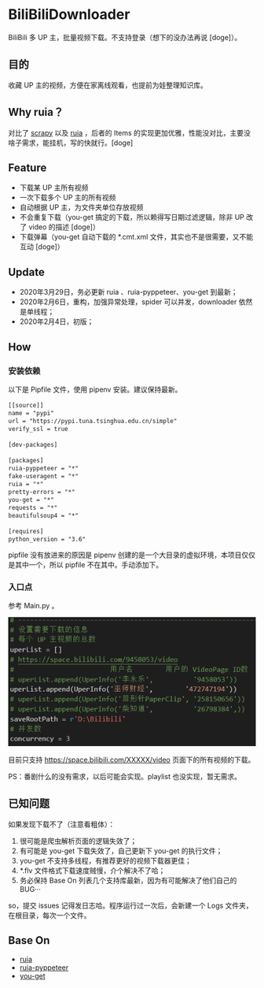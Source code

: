 

# BiliBiliDownloader

BiliBili 多 UP 主，批量视频下载。不支持登录（想下的没办法再说 [doge]）。

## 目的

收藏 UP 主的视频，方便在家离线观看，也提前为娃整理知识库。

## Why ruia？

对比了 [scrapy](https://github.com/scrapy/scrapy) 以及 [ruia](https://github.com/howie6879/ruia) ，后者的 Items 的实现更加优雅，性能没对比，主要没啥子需求，能挂机，写的快就行。[doge]

## Feature

* 下载某 UP 主所有视频
* 一次下载多个 UP 主的所有视频
* 自动根据 UP 主，为文件夹单位存放视频
* 不会重复下载（you-get 搞定的下载，所以赖得写日期过滤逻辑，除非 UP 改了 video 的描述 [doge]）
* 下载弹幕（you-get 自动下载的 *.cmt.xml 文件，其实也不是很需要，又不能互动 [doge]）

## Update

* 2020年3月29日，务必更新 ruia 、ruia-pyppeteer、you-get 到最新；
* 2020年2月6日，重构，加强异常处理，spider 可以并发，downloader 依然是单线程；
* 2020年2月4日，初版；

## How

### 安装依赖

以下是 Pipfile 文件，使用 pipenv 安装。建议保持最新。

```
[[source]]
name = "pypi"
url = "https://pypi.tuna.tsinghua.edu.cn/simple"
verify_ssl = true

[dev-packages]

[packages]
ruia-pyppeteer = "*"
fake-useragent = "*"
ruia = "*"
pretty-errors = "*"
you-get = "*"
requests = "*"
beautifulsoup4 = "*"

[requires]
python_version = "3.6"
```

pipfile 没有放进来的原因是 pipenv 创建的是一个大目录的虚拟环境，本项目仅仅是其中一个，所以 pipfile 不在其中。手动添加下。

### 入口点

参考 Main.py 。

![00](ReadMe/00.png)

目前只支持 <https://space.bilibili.com/XXXXX/video> 页面下的所有视频的下载。

PS：番剧什么的没有需求，以后可能会实现。playlist 也没实现，暂无需求。

## 已知问题

如果发现下载不了（注意看粗体）：

1. 很可能是爬虫解析页面的逻辑失效了；
2. 有可能是 you-get 下载失效了，自己更新下 you-get 的执行文件；
3. you-get 不支持多线程，有推荐更好的视频下载器更佳；
4. *.flv 文件格式下载速度贼慢，介个解决不了哈；
5. 务必保持 Base On 列表几个支持库最新，因为有可能解决了他们自己的 BUG···

so，提交 issues 记得发日志哈。程序运行过一次后，会新建一个 Logs 文件夹，在根目录，每次一个文件。

## Base On

* [ruia](https://github.com/howie6879/ruia)
* [ruia-pyppeteer](https://github.com/python-ruia/ruia-pyppeteer) 
* [you-get](https://github.com/soimort/you-get)
